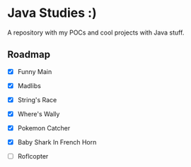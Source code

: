 # Java Studies :)    

A repository with my POCs and cool projects with Java stuff.    

## Roadmap    

- [X] Funny Main   
- [X] Madlibs     
- [X] String's Race    
- [X] Where's Wally    
- [X] Pokemon Catcher   
- [X] Baby Shark In French Horn
- [ ] Roflcopter     



